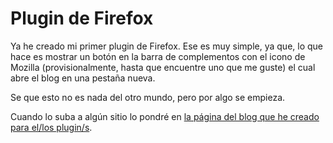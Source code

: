 # Plugin de Firefox

Ya he creado mi primer plugin de Firefox.
Ese es muy simple, ya que, lo que hace es mostrar un botón en la barra de complementos con el icono de Mozilla (provisionalmente, hasta que encuentre uno que me guste) el cual abre el blog en una pestaña nueva.

Se que esto no es nada del otro mundo, pero por algo se empieza.

Cuando lo suba a algún sitio lo pondré en [la página del blog que he creado para el/los plugin/s](http://blog.juansal.com/p/plugins-de-firefox.html).

